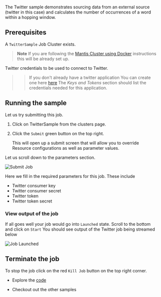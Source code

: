 The Twitter sample demonstrates sourcing data from an external source (twitter in this case) and 
calculates the number of occurrences of a word within a hopping window. 

## Prerequisites

A `TwitterSample` Job Cluster exists.

> **Note** If you are following the [Mantis Cluster using Docker](../tutorials/docker.md) instructions this
>will be already set up. 

Twitter credentials to be used to connect to Twitter.

>>If you don't already have a twitter application
You can create one here [here](https://developer.twitter.com/en/apps)
The *Keys and Tokens* section should list the credentials needed for this application. 

## Running the sample
Let us try submitting this job.

1. Click on TwitterSample from the clusters page.

2. Click the `Submit` green button on the top right.

    This will open up a submit screen that will 
    allow you to override Resource configurations as well as parameter values.
 
Let us scroll down to the parameters section.  

![Submit Job](../../images/twitter-submit.png)

Here we fill in the required parameters for this job. These include

* Twitter consumer key
* Twitter consumer secret
* Twitter token 
* Twitter token secret 

### View output of the job

If all goes well your job would go into `Launched` state.
Scroll to the bottom and click on `Start`
You should see output of the Twitter job being streamed below

![Job Launched](../../images/twitter-running.png)


## Terminate the job
To stop the job click on the red `Kill Job` button on the top right corner.

* Explore the [code](https://github.com/Netflix/mantis-examples/tree/master/twitter-sample)

* Checkout out the other samples

